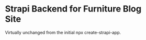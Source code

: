 # Strapi Backend for Furniture Blog Site

Virtually unchanged from the initial npx create-strapi-app.
